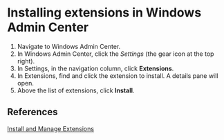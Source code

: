 # Installing extensions in Windows Admin Center

1. Navigate to Windows Admin Center.
1. In Windows Admin Center, click the *Settings* (the gear icon at the top right).
1. In Settings, in the navigation column, click **Extensions**.
1. In Extensions, find and click the extension to install. A details pane will open.
1. Above the list of extensions, click **Install**.

## References

[Install and Manage Extensions](https://learn.microsoft.com/en-us/windows-server/manage/windows-admin-center/configure/using-extensions)